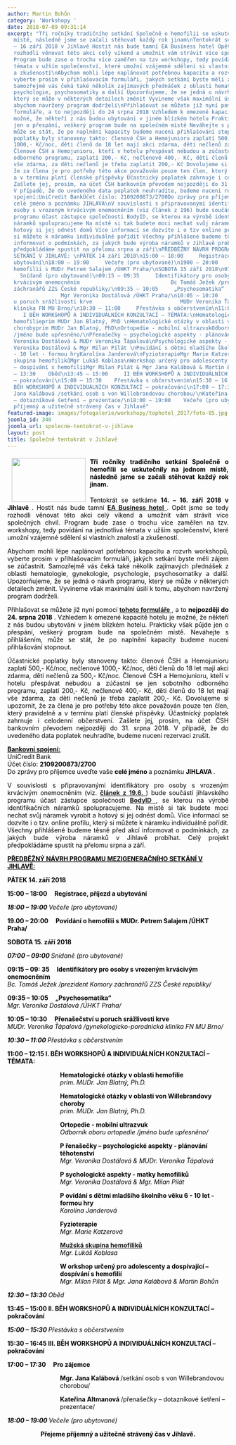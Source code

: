 ```yaml
---
author: Martin Bohůn
category: 'Workshopy '
date: 2018-07-09 09:31:14
excerpt: "Tři ročníky tradičního setkání Společně o hemofilii se uskutečnily na jednom
  místě, následně jsme se začali stěhovat každý rok jinam\nTentokrát se setkáme 14
  – 16 září 2018 v Jihlavě Hostit nás bude tamní EA Business hotel Opět jsme se tedy
  rozhodli věnovat této akci celý víkend a umožnit vám strávit více společných chvil
  Program bude zase o trochu více zaměřen na tzv workshopy, tedy povídání na jednotlivá
  témata v užším společenství, které umožní vzájemné sdělení si vlastních znalostí
  a zkušeností\nAbychom mohli lépe naplánovat potřebnou kapacitu a rozvrh workshopů,
  vyberte prosím v přihlašovacím formuláři, jakých setkání byste měli zájem se zúčastnit
  Samozřejmě vás čeká také několik zajímavých přednášek z oblasti hematologie, gynekologie,
  psychologie, psychosomatiky a další Upozorňujeme, že se jedná o návrh programu,
  který se může v některých detailech změnit Vyvineme však maximální úsilí k tomu,
  abychom navržený program dodrželi\nPřihlašovat se můžete již nyní pomocí tohoto
  formuláře, a to nejpozději do 24 srpna 2018 Vzhledem k omezené kapacitě hotelu je
  možné, že někteří z nás budou ubytováni v jiném blízkém hotelu Prakticky však půjde
  jen o přespání, veškerý program bude na společném místě Neváhejte s přihlášením,
  může se stát, že po naplnění kapacity budeme nuceni přihlašování stopnout\nÚčastnické
  poplatky byly stanoveny takto: členové ČSH a Hemojunioru zaplatí 500,- Kč/noc, nečlenové
  1000,- Kč/noc, děti členů do 18 let mají akci zdarma, děti nečlenů za 500,- Kč/noc
  Členové ČSH a Hemojunioru, kteří v hotelu přespávat nebudou a zúčastní se jen sobotního
  odborného programu, zaplatí 200,- Kč, nečlenové 400,- Kč, děti členů do 18 let mají
  vše zdarma, za děti nečlenů je třeba zaplatit 200,- Kč Dovolujeme si upozornit,
  že za člena je pro potřeby této akce považován pouze ten člen, který pravidelně
  a v termínu platí členské příspěvky Účastnický poplatek zahrnuje i celodenní občerstvení
  Zašlete jej, prosím, na účet ČSH bankovním převodem nejpozději do 31 srpna 2018
  V případě, že do uvedeného data poplatek neuhradíte, budeme nuceni rezervaci zrušit\nBankovní
  spojení:UniCredit BankÚčet číslo: 2109200873/2700Do zprávy pro příjemce uveďte vaše
  celé jméno a poznámku JIHLAVA\nV souvislosti s připravovanými identifikátory pro
  osoby s vrozeným krvácivým onemocněním (viz článek z 196) bude součástí jihlavského
  programu účast zástupce společnosti BodyID, se kterou na výrobě identifikačních
  náramků spolupracujeme Na místě si tak budete moci nechat svůj náramek vyrobit a
  hotový si jej odnést domů Více informací se dozvíte i o tzv online profilu, který
  si můžete k náramku individuálně pořídit Všechny přihlášené budeme těsně před akcí
  informovat o podmínkách, za jakých bude výroba náramků v Jihlavě probíhat Celý projekt
  předpokládáme spustit na přelomu srpna a září\nPŘEDBĚŽNÝ NÁVRH PROGRAMU MEZIGENERAČNÍHO
  SETKÁNÍ V JIHLAVĚ: \nPÁTEK 14 září 2018\n15:00 – 18:00     Registrace, příjezd a
  ubytování\n18:00 – 19:00     Večeře (pro ubytované)\n1900 – 20:00     Povídání o
  hemofilii s MUDr Petrem Salajem /ÚHKT Praha/\nSOBOTA 15 září 2018\n07:00 – 09:00 
    Snídaně (pro ubytované)\n09:15 – 09:35     Identifikátory pro osoby s vrozeným
  krvácivým onemocněním                             Bc Tomáš Ježek /prezident Komory
  záchranářů ZZS České republiky/\n09:35 – 10:05     „Psychosomatika“            
                 Mgr Veronika Dostálová /ÚHKT Praha/\n10:05 – 10:30     Přenašečství
  u poruch srážlivosti krve                            MUDr Veronika Ťápalová /gynekologicko-porodnická
  klinika FN MU Brno/\n10:30 – 11:00     Přestávka s občerstvením\n11:00 – 12:15 
     I BĚH WORKSHOPŮ A INDIVIDUÁLNÍCH KONZULTACÍ – TÉMATA:\nHematologické otázky v oblasti
  hemofilieprim MUDr Jan Blatný, PhD \nHematologické otázky v oblasti von Willebrandovy
  chorobyprim MUDr Jan Blatný, PhD\nOrtopedie - mobilní ultrazvukOdborník oboru ortopedie
  /jméno bude upřesněno/\nPřenašečky – psychologické aspekty - plánování těhotenstvíMgr
  Veronika Dostálová & MUDr Veronika Ťápalová\nPsychologické aspekty - matky hemofilikůMgr
  Veronika Dostálová & Mgr Milan Pilát \nPovídání s dětmi mladšího školního věku 6
  - 10 let - formou hryKarolína Janderová\nFyzioterapieMgr Marie Katzerová \nMužská
  skupina hemofilikůMgr Lukáš Koblasa\nWorkshop určený pro adolescenty a dospívající
  – dospívání s hemofiliíMgr Milan Pilát & Mgr Jana Kalábová & Martin Bohůn\n12:30
  – 13:30    Oběd\n13:45 – 15:00     II BĚH WORKSHOPŮ A INDIVIDUÁLNÍCH KONZULTACÍ
  – pokračování\n15:00 – 15:30    Přestávka s občerstvením\n15:30 – 16:45     III
  BĚH WORKSHOPŮ A INDIVIDUÁLNÍCH KONZULTACÍ – pokračování\n17:00 – 17:30     Pro zájemce\nMgr
  Jana Kalábová /setkání osob s von Willebrandovou chorobou/\nKateřina Altmanová /přenašečky
  – dotazníkové šetření – prezentace/\n18:00 – 19:00    Večeře (pro ubytované)\n Přejeme
  příjemný a užitečně strávený čas v Jihlavě"
featured-image: images/fotogalerie/workshopy/tophotel_2017/foto-85.jpg
joomla_id: 340
joomla_url: spolecne-tentokrat-v-jihlave
layout: post
title: Společně tentokrát v Jihlavě
---
```


<h4 style="text-align: justify;">
 <img border="0" height="100" src="{{ site.baseurl }}/images/fotogalerie/workshopy/tophotel_2017/foto-85.jpg" style="float: left; margin-left: 10px; margin-right: 10px;" width="168"/>
 <span style="color: #000000;">
  Tři ročníky tradičního setkání Společně o hemofilii se uskutečnily na jednom místě, následně jsme se začali stěhovat každý rok jinam.
 </span>
</h4>
<p style="text-align: justify;">
 <span style="color: #000000;">
  Tentokrát se setkáme
  <strong>
   14. – 16. září 2018 v Jihlavě
  </strong>
  . Hostit nás bude tamní
 </span>
 <a href="https://www.businesshoteljihlava.cz/" target="_blank" title="EA Business Hotel Jihlava">
  <strong>
   EA Business hotel
  </strong>
 </a>
 .
 <span style="color: #000000;">
  Opět jsme se tedy rozhodli věnovat této akci celý víkend a umožnit vám strávit více společných chvil. Program bude zase o trochu více zaměřen na tzv. workshopy, tedy povídání na jednotlivá témata v užším společenství, které umožní vzájemné sdělení si vlastních znalostí a zkušeností.
 </span>
</p>
<p style="text-align: justify;">
 <span style="color: #000000;">
  Abychom mohli lépe naplánovat potřebnou kapacitu a rozvrh workshopů, vyberte prosím v přihlašovacím formuláři, jakých setkání byste měli zájem se zúčastnit. Samozřejmě vás čeká také několik zajímavých přednášek z oblasti hematologie, gynekologie, psychologie, psychosomatiky a další. Upozorňujeme, že se jedná o návrh programu, který se může v některých detailech změnit. Vyvineme však maximální úsilí k tomu, abychom navržený program dodrželi.
 </span>
</p>
<p style="text-align: justify;">
 <span style="color: #000000;">
  Přihlašovat se můžete již nyní pomocí
 </span>
 <a href="index.php/cs/?option=com_chronoforms&amp;chronoform=Deadline" title="Deadline">
  <strong>
   tohoto formuláře
  </strong>
 </a>
 ,
 <span style="color: #000000;">
  a to
  <strong>
   nejpozději do 24. srpna 2018
  </strong>
  . Vzhledem k omezené kapacitě hotelu je možné, že někteří z nás budou ubytováni v jiném blízkém hotelu. Prakticky však půjde jen o přespání, veškerý program bude na společném místě. Neváhejte s přihlášením, může se stát, že po naplnění kapacity budeme nuceni přihlašování stopnout.
 </span>
</p>
<p style="text-align: justify;">
 <span style="color: #000000;">
  Účastnické poplatky byly stanoveny takto: členové ČSH a Hemojunioru zaplatí 500,- Kč/noc, nečlenové 1000,- Kč/noc, děti členů do 18 let mají akci zdarma, děti nečlenů za 500,- Kč/noc. Členové ČSH a Hemojunioru, kteří v hotelu přespávat nebudou a zúčastní se jen sobotního odborného programu, zaplatí 200,- Kč, nečlenové 400,- Kč, děti členů do 18 let mají vše zdarma, za děti nečlenů je třeba zaplatit 200,- Kč. Dovolujeme si upozornit, že za člena je pro potřeby této akce považován pouze ten člen, který pravidelně a v termínu platí členské příspěvky. Účastnický poplatek zahrnuje i celodenní občerstvení. Zašlete jej, prosím, na účet ČSH bankovním převodem nejpozději do 31. srpna 2018. V případě, že do uvedeného data poplatek neuhradíte, budeme nuceni rezervaci zrušit.
 </span>
</p>
<p>
 <span style="text-decoration: underline; color: #000000;">
  <strong>
   Bankovní spojení:
  </strong>
 </span>
 <br/>
 <span style="color: #000000;">
  UniCredit Bank
 </span>
 <br/>
 <span style="color: #000000;">
  Účet číslo:
  <strong>
   2109200873/2700
  </strong>
 </span>
 <br/>
 <span style="color: #000000;">
  Do zprávy pro příjemce uveďte vaše
  <strong>
   celé jméno
  </strong>
  a poznámku
  <strong>
   JIHLAVA
  </strong>
  .
 </span>
</p>
<p style="text-align: justify;">
 <span style="color: #000000;">
  <span style="color: #000000;">
   V souvislosti s připravovanými identifikátory pro osoby s vrozeným krvácivým onemocněním (viz.
   <strong>
    <a href="index.php/cs/clanky/339-doporuceni-zachranarum-pro-osetreni-urgentnich-stavu-u-lidi-s-krvacivym-onemocnenim" title="Doporučení záchranářům pro ošetření urgentních stavů u lidí s krvácivým onemocněním">
     článek z 19.6.
    </a>
   </strong>
   ) bude součástí jihlavského programu účast zástupce společnosti
   <strong>
    <a href="https://www.bodyid.com/cs/" target="_blank" title="BodyID">
     BodyID
    </a>
   </strong>
   , se kterou na výrobě identifikačních náramků spolupracujeme. Na místě si tak budete moci nechat svůj náramek vyrobit a hotový si jej odnést domů. Více informací se dozvíte i o tzv. online profilu, který si můžete k náramku individuálně pořídit. Všechny přihlášené budeme těsně před akcí informovat o podmínkách, za jakých bude výroba náramků v Jihlavě probíhat. Celý projekt předpokládáme spustit na přelomu srpna a září.
  </span>
 </span>
</p>
<p>
 <span style="color: #000000;">
  <strong>
   <span style="text-decoration: underline;">
    PŘEDBĚŽNÝ NÁVRH PROGRAMU MEZIGENERAČNÍHO SETKÁNÍ V JIHLAVĚ:
   </span>
   <br/>
  </strong>
 </span>
</p>
<p>
 <span style="color: #000000;">
  <strong>
   PÁTEK 14. září 2018
  </strong>
 </span>
</p>
<p>
 <span style="color: #000000;">
  <strong>
   15:00 – 18:00     Registrace, příjezd a ubytování
  </strong>
 </span>
</p>
<p>
 <span style="color: #000000;">
  <em>
   <strong>
    18:00 – 19:00
   </strong>
   Večeře (pro ubytované)
  </em>
 </span>
</p>
<p>
 <span style="color: #000000;">
  <strong>
   19.00 – 20:00     Povídání o hemofilii s MUDr. Petrem Salajem /ÚHKT Praha/
  </strong>
 </span>
</p>
<p>
 <span style="color: #000000;">
  <strong>
   SOBOTA 15. září 2018
  </strong>
 </span>
</p>
<p>
 <span style="color: #000000;">
  <em>
   <strong>
    07:00 – 09:00
   </strong>
   Snídaně (pro ubytované)
  </em>
 </span>
</p>
<p>
 <span style="color: #000000;">
  <strong>
   09:15 – 09:
  </strong>
  <strong>
   35     Identifikátory pro osoby s vrozeným krvácivým onemocněním
   <br/>
  </strong>
  <em>
   Bc. Tomáš Ježek /prezident Komory záchranářů ZZS České republiky/
  </em>
 </span>
</p>
<p>
 <span style="color: #000000;">
  <strong>
   09:35 – 10:05     „Psychosomatika“
   <br/>
  </strong>
  <em>
   Mgr. Veronika Dostálová /ÚHKT Praha/
  </em>
 </span>
</p>
<p>
 <span style="color: #000000;">
  <strong>
   10:05 – 10:30     Přenašečství u poruch srážlivosti krve
   <br/>
  </strong>
  <em>
   MUDr. Veronika Ťápalová /gynekologicko-porodnická klinika FN MU Brno/
   <br/>
  </em>
 </span>
</p>
<p>
 <span style="color: #000000;">
  <em>
   <strong>
    10:30 – 11:00
   </strong>
   Přestávka s občerstvením
  </em>
 </span>
</p>
<p>
 <span style="color: #000000;">
  <strong>
   11:00 – 12:15
  </strong>
  <strong>
   I. BĚH WORKSHOPŮ A INDIVIDUÁLNÍCH KONZULTACÍ – TÉMATA:
   <br/>
  </strong>
 </span>
</p>
<p style="padding-left: 120px;">
 <span style="color: #000000;">
  <strong>
   Hematologické otázky v oblasti hemofilie
  </strong>
  <br/>
  <em>
   <span style="color: #000000;">
    prim. MUDr. Jan Blatný, Ph.D.
   </span>
  </em>
  <br/>
 </span>
</p>
<p style="padding-left: 120px;">
 <span style="color: #000000;">
  <strong>
   <span style="color: #000000;">
    Hematologické otázky v oblasti von Willebrandovy choroby
    <br/>
   </span>
  </strong>
  <span style="color: #000000;">
   <span style="color: #000000;">
    <em>
     <span style="color: #000000;">
      prim. MUDr. Jan Blatný, Ph.D.
     </span>
    </em>
   </span>
  </span>
  <br/>
 </span>
</p>
<p style="padding-left: 120px;">
 <span style="color: #000000;">
  <strong>
   Ortopedie - mobilní ultrazvuk
   <br/>
  </strong>
  <em>
   Odborník oboru ortopedie /jméno bude upřesněno/
  </em>
  <br/>
 </span>
</p>
<p style="padding-left: 120px;">
 <span style="color: #000000;">
  <strong>
   P
   <span style="color: #000000;">
    řenašečky – psychologické aspekty - plánování těhotenství
   </span>
   <br/>
  </strong>
  <em>
   Mgr. Veronika Dostálová &amp; MUDr. Veronika Ťápalová
  </em>
  <strong>
   <br/>
  </strong>
 </span>
</p>
<p style="padding-left: 120px;">
 <span style="color: #000000;">
  <strong>
   P
   <span style="color: #000000;">
    sychologické aspekty - matky hemofiliků
   </span>
   <br/>
  </strong>
  <em>
   Mgr. Veronika Dostálová &amp; Mgr. Milan Pilát
  </em>
  <br/>
 </span>
</p>
<p style="padding-left: 120px;">
 <span style="color: #000000;">
  <strong>
   P
   <span style="color: #000000;">
    ovídání s dětmi mladšího školního věku 6 - 10 let - formou hry
   </span>
   <br/>
  </strong>
  <em>
   Karolína Janderová
  </em>
 </span>
</p>
<p style="padding-left: 120px;">
 <span style="color: #000000;">
  <strong>
   Fyzioterapie
   <br/>
  </strong>
  <em>
   Mgr. Marie Katzerová
  </em>
  <br/>
 </span>
</p>
<p style="padding-left: 120px;">
 <span style="color: #000000;">
  <strong>
   <a href="http://bit.ly/muzska-skupina-hemofilici" target="_blank">
    Mužská skupina hemofiliků
   </a>
  </strong>
  <br/>
  <em>
   Mgr. Lukáš Koblasa
  </em>
  <br/>
 </span>
</p>
<p style="padding-left: 120px;">
 <span style="color: #000000;">
  <strong>
   W
   <span style="color: #000000;">
    orkshop určený pro adolescenty a dospívající – dospívání s hemofilií
   </span>
   <br/>
  </strong>
  <em>
   Mgr. Milan Pilát &amp; Mgr. Jana Kalábová &amp; Martin Bohůn
  </em>
  <br/>
 </span>
</p>
<p>
 <span style="color: #000000;">
  <em>
   <strong>
    12:30 – 13:30
   </strong>
   Oběd
  </em>
 </span>
</p>
<p>
 <span style="color: #000000;">
  <strong>
   13:45 – 15:00
  </strong>
  <strong>
   II. BĚH WORKSHOPŮ A INDIVIDUÁLNÍCH KONZULTACÍ – pokračování
  </strong>
 </span>
</p>
<p>
 <span style="color: #000000;">
  <em>
   <strong>
    15:00 – 15:30
   </strong>
   Přestávka s občerstvením
  </em>
 </span>
</p>
<p>
 <span style="color: #000000;">
  <strong>
   15:30 – 16:45
  </strong>
  <strong>
   III. BĚH WORKSHOPŮ A INDIVIDUÁLNÍCH KONZULTACÍ – pokračování
  </strong>
 </span>
</p>
<p>
 <span style="color: #000000;">
  <strong>
   17:00 – 17:30     Pro zájemce
  </strong>
 </span>
</p>
<p style="padding-left: 120px;">
 <span style="color: #000000;">
  <strong>
   Mgr. Jana Kalábová
  </strong>
  /setkání osob s von Willebrandovou chorobou/
 </span>
</p>
<p style="padding-left: 120px;">
 <span style="color: #000000;">
  <strong>
   Kateřina Altmanová
  </strong>
  /přenašečky – dotazníkové šetření – prezentace/
 </span>
</p>
<p>
 <span style="color: #000000;">
  <em>
   <strong>
    18:00 – 19:00
   </strong>
   Večeře (pro ubytované)
  </em>
 </span>
</p>
<p align="center">
 <span style="color: #000000;">
  <strong>
   Přejeme příjemný a užitečně strávený čas v Jihlavě.
  </strong>
 </span>
</p>